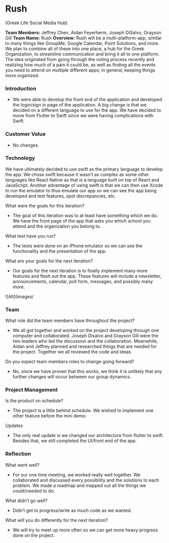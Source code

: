 # Rush
(Greek Life Social Media Hub)

**Team Members:** Jeffrey Chen, Aidan Feyerherm, Joseph DiSalvo, Grayson Gill
**Team Name:** Rush
**Overview:** Rush will be a multi-platform-app, similar to many things like GroupMe, Google Calendar, Point Solutions, and more. We plan to combine all of these into one place, a hub for the Greek Organization, to streamline communication and bring it all to one platform. The idea originated from going through the voting process recently and realizing how much of a pain it could be, as well as finding all the events you need to attend on multiple different apps; in general, keeping things more organized.

### Introduction
- We were able to develop the front end of the application and developed the login/sign in page of the application. A big change is that we decided on a different language to use for the app. We have decided to move from Flutter to Swift since we were having complications with Swift.

### Customer Value
- No changes.

### Technology
We have ultimately decided to use swift as the primary language to develop the app. We chose swift because it wasn’t as complex as some other languages like React Native as that is a language built on top of React and JavaScript. Another advantage of using swift is that we can then use Xcode to run the emulator to thus emulate our app so we can see the app being developed and test features, spot discrepancies, etc.

What were the goals for this iteration?
- The goal of this iteration was to at least have something which we do. We have the front page of the app that asks you which school you attend and the organization you belong to.

What test have you run?
- The tests were done on an iPhone emulator so we can see the functionality and the presentation of the app.

What are your goals for the next iteration?
- Our goals for the next iteration is to finally implement many more features and flesh out the app. These features will include a newsletter, announcements, calendar, poll form, messages, and possibly many more.

![Alt](images/

### Team
What role did the team members have throughout the project?
- We all got together and worked on the project developing through one computer and collaborated. Joseph Disalvo and Grayson Gill were the two leaders who led the discussion and the collaboration. Meanwhile, Aidan and Jeffrey planned and researched things that are needed for the project. Together we all reviewed the code and ideas.

Do you expect team members roles to change going forward?
- No, since we have proven that this works, we think it is unlikely that any further changes will occur between our group dynamics.

### Project Management
Is the product on schedule?
- The project is a little behind schedule. We wished to implement one other feature before the mini demo.

Updates
- The only real update is we changed our architecture from flutter to swift. Besides that, we still completed the UI/front end of the app.
 
### Reflection
What went well?
- For our one time meeting, we worked really well together. We collaborated and discussed every possibility and the solutions to each problem. We made a roadmap and mapped out all the things we could/needed to do.

What didn’t go well?
- Didn’t get to progress/write as much code as we wanted.

What will you do differently for the next iteration?
- We will try to meet up more often so we can get more heavy progress done on the project.

